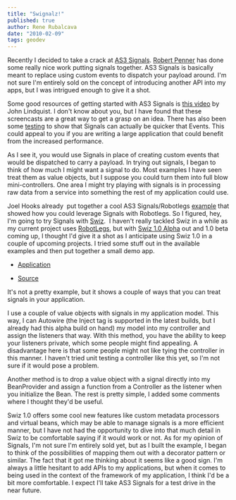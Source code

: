```yaml
---
title: "Swignalz!"
published: true
author: Rene Rubalcava
date: "2010-02-09"
tags: geodev
---
```


Recently I decided to take a crack at [AS3 Signals](http://github.com/robertpenner/as3-signals). [Robert Penner](http://robertpenner.com/flashblog/) has done some really nice work putting signals together. AS3 Signals is basically meant to replace using custom events to dispatch your payload around. I'm not sure I'm entirely sold on the concept of introducing another API into my apps, but I was intrigued enough to give it a shot.

Some good resources of getting started with AS3 Signals is [this video](http://pv3d.org/2010/01/21/as3-signals-tutorial/) by John Lindquist. I don't know about you, but I have found that these screencasts are a great way to get a grasp on an idea. There has also been some [testing](http://alecmce.com/as3/events-and-signals-performance-tests) to show that Signals can actually be quicker that Events. This could appeal to you if you are writing a large application that could benefit from the increased performance.

As I see it, you would use Signals in place of creating custom events that would be dispatched to carry a payload. In trying out signals, I began to think of how much I might want a signal to do. Most examples I have seen treat them as value objects, but I suppose you could turn them into full blow mini-controllers. One area I might try playing with signals is in processing raw data from a service into something the rest of my application could use.

Joel Hooks already  put together a cool AS3 Signals/Robotlegs [example](http://joelhooks.com/2010/01/16/robotlegs-image-gallery-example-using-as3-signals-and-the-presentation-model/) that showed how you could leverage Signals with Robotlegs. So I figured, hey, I'm going to try Signals with [Swiz](http://swizframework.org/).  I haven't really tackled Swiz in a while as my current project uses [RobotLegs](http://www.robotlegs.org/), but with [Swiz 1.0 Alpha](http://swizframework.org/2009/12/swiz-1-0-0-alpha-released/) out and 1.0 beta coming up, I thought I'd give it a shot as I anticipate using Swiz 1.0 in a couple of upcoming projects. I tried some stuff out in the available examples and then put together a small demo app.

* [Application](https://odoe.net/thelab/flex/swignalz/Index.html)

* [Source](https://odoe.net/thelab/flex/swignalz/srcview/index.html)

It's not a pretty example, but it shows a couple of ways that you can treat signals in your application.

I use a couple of value objects with signals in my application model. This way, I can Autowire (the Inject tag is supported in the latest builds, but I already had this alpha build on hand) my model into my controller and assign the listeners that way. With this method, you have the ability to keep your listeners private, which some people might find appealing. A disadvantage here is that some people might not like tying the controller in this manner. I haven't tried unit testing a controller like this yet, so I'm not sure if it would pose a problem.

Another method is to drop a value object with a signal directly into my BeanProvider and assign a function from a Controller as the listener when you initialize the Bean. The rest is pretty simple, I added some comments where I thought they'd be useful.

Swiz 1.0 offers some cool new features like custom metadata processors and virtual beans, which may be able to manage signals is a more efficient manner, but I have not had the opportunity to dive into that much detail in Swiz to be comfortable saying if it would work or not. As for my opinion of Signals, I'm not sure I'm entirely sold yet, but as I built the example, I began to think of the possibilities of mapping them out with a decorator pattern or similar. The fact that it got me thinking about it seems like a good sign. I'm always a little hesitant to add APIs to my applications, but when it comes to being used in the context of the framework of my application, I think I'd be a bit more comfortable. I expect I'll take AS3 Signals for a test drive in the near future.
